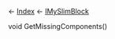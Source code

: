 ← [Index](Api-Index) ← [IMySlimBlock](VRage.Game.ModAPI.Ingame.IMySlimBlock)

void GetMissingComponents()